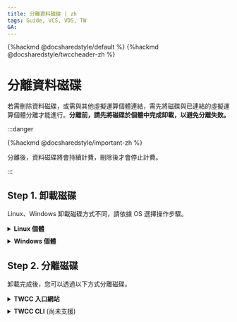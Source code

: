 ```yaml
---
title: 分離資料磁碟 | zh
tags: Guide, VCS, VDS, TW
GA:
---
```


{%hackmd @docsharedstyle/default %}
{%hackmd @docsharedstyle/twccheader-zh %}


# 分離資料磁碟

若需刪除資料磁碟，或需與其他虛擬運算個體連結，需先將磁碟與已連結的虛擬運算個體分離才能進行。**分離前，請先將磁碟於個體中完成卸載，以避免分離失敗。**

:::danger

{%hackmd @docsharedstyle/important-zh %}

分離後，資料磁碟將會持續計費，刪除後才會停止計費。

:::


## Step 1. 卸載磁碟

Linux、Windows 卸載磁碟方式不同，請依據 OS 選擇操作步驟。

<!-- 1 start -->

<details class="docspoiler">

<summary><b>Linux 個體</b></summary>

<br>

- [連結進入 Linux 虛擬運算個體](https://man.twcc.ai/@preview-twccdocs/vcs-guide-connect-to-linux-from-windows-zh)，並使用以下指令來卸載 `/dev/vdb` 磁碟裝置。

``` 
$ sudo umount -d /dev/vdb
```
</details>

<!-- Space -->

<div style="height:8px"></div>

<!-- 2. start -->

<details class="docspoiler">

<summary><b>Windows 個體</b></summary>

<br>

- [連線進入 Windows 虛擬運算個體](https://man.twcc.ai/@preview-twccdocs/vcs-guide-connect-to-windows-from-windows-zh)，並在 <i class="fa fa-search" aria-hidden="true"></i> 搜尋「**電腦管理**」，開啟應用程式。

![](https://cos.twcc.ai/SYS-MANUAL/uploads/upload_4dcce52be28b3142c19ab11b731c8f37.png)

- (1) 點選「**磁碟管理**」 (2) 對需卸載的磁碟按滑鼠右鍵 (3) 點選「**離線**」即可卸載磁碟。

![](https://cos.twcc.ai/SYS-MANUAL/uploads/upload_663e1d9437c5e7622d644b46a4824761.png)


</details>


## Step 2. 分離磁碟

卸載完成後，您可以透過以下方式分離磁碟。

<!-- 1 start -->

<details class="docspoiler">

<summary><b>TWCC 入口網站</b></summary>

<br>

- **方法一**：

    * 進入「**虛擬個體詳細資料**」頁，將頁面拉至最下方，按下「**分離磁碟**」，即可將此資料磁碟與所連接的個體分離。
    
    ![](https://cos.twcc.ai/SYS-MANUAL/uploads/upload_01c132346ceae317a3e8030f7988e51f.png)



    * 進入資料磁碟管理頁，磁碟狀態由 **`IN-USE`** 轉為 **`AVAILABLE`** 後，即可執行刪除或連結至其他虛擬運算個體。
    
    ![](https://cos.twcc.ai/SYS-MANUAL/uploads/upload_42fa93fc331006627f6111c6ff66addf.png)


- **方法二**：

    * 進入「**資料磁碟詳細資料**」頁，按下「**分離**」，即可將此資料磁碟與所連接的個體分離。

    ![](https://cos.twcc.ai/SYS-MANUAL/uploads/upload_96812d1834246d8aec869b5bd37baa8c.png)

    * 磁碟狀態由 **`IN-USE`** 轉為 **`AVAILABLE`** 後，即可執行刪除或連結至其他虛擬運算個體。
    
    ![](https://cos.twcc.ai/SYS-MANUAL/uploads/upload_42fa93fc331006627f6111c6ff66addf.png)

</details>

<!-- Space -->

<div style="height:8px"></div>

<!-- 2. start -->

<details class="docspoiler">

<summary><b>TWCC CLI</b> (尚未支援)</summary>

<br>


</details>